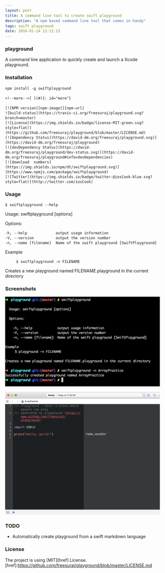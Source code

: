 ```yaml
---
layout: post
title: A command line tool to create swift playground
description: "A npm based command line tool that comes in handy"
tags: swift playground
date: 2016-01-24 12:12:13
---
```


### playground
A command line application to quickly create and launch a Xcode playground.

### Installation
~~~
npm install -g swiftplayground

<!--more-->[ ](#){: id="more"}

[![NPM version][npm-image]][npm-url]
![build-status](https://travis-ci.org/freesuraj/playground.svg?branch=master)
[![License](https://img.shields.io/badge/license-MIT-green.svg?style=flat)](https://github.com/freesuraj/playground/blob/master/LICENSE.md)
[![Dependency Status](https://david-dm.org/freesuraj/playground.svg)](https://david-dm.org/freesuraj/playground)
[![devDependency Status](https://david-dm.org/freesuraj/playground/dev-status.svg)](https://david-dm.org/freesuraj/playground#info=devDependencies)
[![download  numbers](https://img.shields.io/npm/dt/swiftplayground.svg)](https://www.npmjs.com/package/swiftplayground)
[![Twitter](https://img.shields.io/badge/twitter-@iosCook-blue.svg?style=flat)](http://twitter.com/iosCook)

~~~
### Usage

~~~
$ swiftplayground --help
~~~

Usage: swiftplayground [options]

  Options:

    -h, --help             output usage information
    -V, --version          output the version number
    -n, --name [filename]  Name of the swift playground [SwiftPlayground]

Example
~~~
     $ swiftplayground -n FILENAME
~~~

Creates a new playground named FILENAME.playground in the current directory


### Screenshots
![command_line](https://github.com/freesuraj/playground/blob/master/assets/screenshots/Screenshot%202016-01-17%2023.35.55.png?raw=true)

![swift_pg](https://github.com/freesuraj/playground/blob/master/assets/screenshots/Screenshot%202016-01-17%2023.36.17.png?raw=true)

### TODO
- Automatically create playground from a swift markdown language

### License
The project is using [MIT][href] License.
[href]:https://github.com/freesuraj/playground/blob/master/LICENSE.md

[npm-url]: https://npmjs.org/package/swiftplayground
[npm-image]: https://img.shields.io/npm/v/swiftplayground.svg
